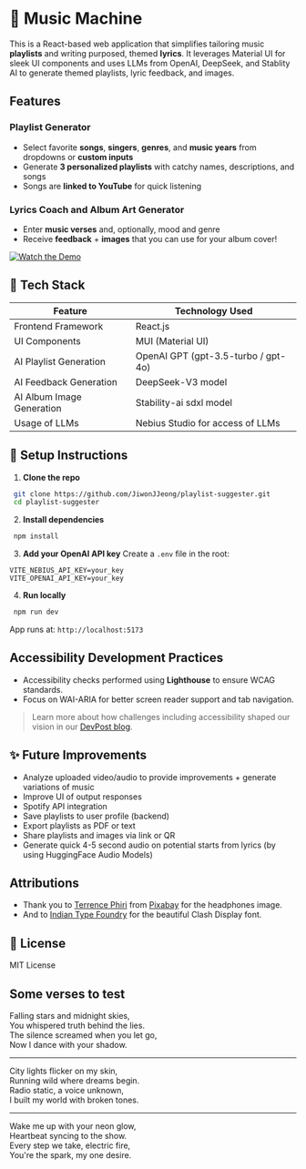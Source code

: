 # 🎵 Music Machine

This is a React-based web application that simplifies tailoring music **playlists** and writing purposed, themed **lyrics**. It leverages Material UI for sleek UI components and uses LLMs from OpenAI, DeepSeek, and Stablity AI to generate themed playlists, lyric feedback, and images.


## Features
### Playlist Generator
* Select favorite **songs**, **singers**, **genres**, and **music years** from dropdowns or **custom inputs**
* Generate **3 personalized playlists** with catchy names, descriptions, and songs
* Songs are **linked to YouTube** for quick listening
### Lyrics Coach and Album Art Generator
* Enter **music verses** and, optionally, mood and genre
* Receive **feedback** + **images** that you can use for your album cover!

[![Watch the Demo](https://img.youtube.com/vi/NKFyyhlFCu4/hqdefault.jpg)](https://www.youtube.com/watch?v=NKFyyhlFCu4)



## 🛌 Tech Stack

| Feature                       | Technology Used                     |
| ----------------------------- | ----------------------------------- |
| Frontend Framework            | React.js                            |
| UI Components                 | MUI (Material UI)                   |
| AI Playlist Generation        | OpenAI GPT (gpt-3.5-turbo / gpt-4o) |
| AI Feedback Generation        | DeepSeek-V3 model                   |
| AI Album Image Generation     | Stability-ai sdxl model             |
| Usage of LLMs                 | Nebius Studio for access of LLMs    |



## 🔧 Setup Instructions

1. **Clone the repo**

```bash
 git clone https://github.com/JiwonJJeong/playlist-suggester.git
 cd playlist-suggester
```

2. **Install dependencies**

```bash
 npm install
```

3. **Add your OpenAI API key**
   Create a `.env` file in the root:

```env
VITE_NEBIUS_API_KEY=your_key
VITE_OPENAI_API_KEY=your_key
```

4. **Run locally**

```bash
 npm run dev
```

App runs at: `http://localhost:5173`


## Accessibility Development Practices
* Accessibility checks performed using **Lighthouse** to ensure WCAG standards.
* Focus on WAI-ARIA for better screen reader support and tab navigation.

> Learn more about how challenges including accessibility shaped our vision in our [DevPost blog](https://devpost.com/software/music-genie-cmjr5e).


## ✨ Future Improvements

* Analyze uploaded video/audio to provide improvements + generate variations of music
* Improve UI of output responses
* Spotify API integration
* Save playlists to user profile (backend)
* Export playlists as PDF or text
* Share playlists and images via link or QR
* Generate quick 4-5 second audio on potential starts from lyrics (by using HuggingFace Audio Models)


## Attributions
* Thank you to <a href="https://pixabay.com/users/terydanphiri-364063/?utm_source=link-attribution&utm_medium=referral&utm_campaign=image&utm_content=7276511">Terrence Phiri</a> from <a href="https://pixabay.com//?utm_source=link-attribution&utm_medium=referral&utm_campaign=image&utm_content=7276511">Pixabay</a> for the headphones image.
* And to <a href="https://www.fontshare.com/fonts/clash-display">Indian Type Foundry</a> for the beautiful Clash Display font.

## 📝 License

MIT License


## Some verses to test
Falling stars and midnight skies,<br>
You whispered truth behind the lies.<br>
The silence screamed when you let go,<br>
Now I dance with your shadow.

___

City lights flicker on my skin,<br>
Running wild where dreams begin.<br>
Radio static, a voice unknown,<br>
I built my world with broken tones.

___

Wake me up with your neon glow,<br>
Heartbeat syncing to the show.<br>
Every step we take, electric fire,<br>
You're the spark, my one desire.